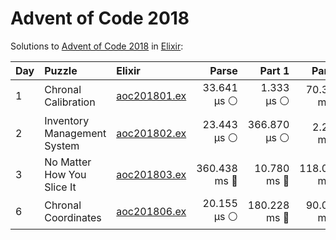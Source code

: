 # Advent of Code 2018

Solutions to [Advent of Code 2018](https://adventofcode.com/2018/) in [Elixir](https://elixir-lang.org/):

| Day  | Puzzle                      | Elixir                                                      |        Parse |       Part 1 |       Part 2 |
| :--- | :-------------------------- | :---------------------------------------------------------- | -----------: | -----------: | -----------: |
| 1    | Chronal Calibration         | [aoc201801.ex](01_chronal_calibration/aoc201801.ex)         |  33.641 µs ⚪️ |   1.333 µs ⚪️ |  70.338 ms 🔵 |
| 2    | Inventory Management System | [aoc201802.ex](02_inventory_management_system/aoc201802.ex) |  23.443 µs ⚪️ | 366.870 µs ⚪️ |   2.204 ms 🔵 |
| 3    | No Matter How You Slice It  | [aoc201803.ex](03_no_matter_how_you_slice_it/aoc201803.ex)  | 360.438 ms 🔵 |  10.780 ms 🔵 | 118.033 ms 🔵 |
| 6    | Chronal Coordinates         | [aoc201806.ex](06_chronal_coordinates/aoc201806.ex)         |  20.155 µs ⚪️ | 180.228 ms 🔵 |  90.075 ms 🔵 |
